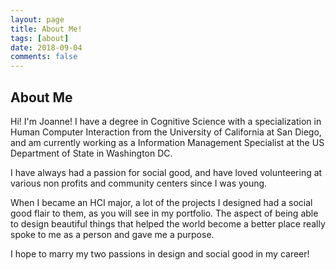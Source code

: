 ```yaml
---
layout: page
title: About Me!
tags: [about]
date: 2018-09-04
comments: false
---
```

    
## About Me

Hi! I'm Joanne! I have a degree in Cognitive Science with a 
specialization in Human Computer Interaction from the University of California at San Diego, and am currently working as a Information Management Specialist at the US Department of State in Washington DC.

I have always had a passion for social good, and have loved volunteering at 
various non profits and community centers since I was young. 

When I became an HCI major, a lot of the projects I designed had a social good 
flair to them, as you will see in my portfolio. The aspect of being able to design
beautiful things that helped the world become a better place really spoke to me 
as a person and gave me a purpose. 

I hope to marry my two passions in design and social good in my career!




